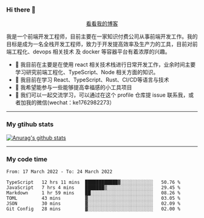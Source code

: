 ### Hi there 👋

<p align="center">
  <a href="https://real-jacket.github.io/">看看我的博客</a>
</p>

我是一个前端开发工程师，目前主要在一家知识付费公司从事前端开发工作。我的目标是成为一名全栈开发工程师，致力于开发提高效率及生产力的工具，目前对前端工程化、devops 相关技术 及 docker 等容器平台有着浓厚的兴趣。

- 🔭 我目前在主要是在使用 react 相关技术栈进行日常开发工作，业余时间主要学习研究前端工程化、TypeScript、Node 相关方面的知识。
- 🌱 我目前在学习 React、TypeScript、Rust、CI/CD等语言与技术
- 👯 我希望能参与一些能够提高幸福感的小工具项目
- 💬 我们可以一起交流学习，可以通过在这个 profile 仓库提 issue 联系我，或者加我的微信(wechat：ke1762982273）

***

### My gtihub stats

[![Anurag's github stats](https://github-readme-stats.vercel.app/api?username=real-jacket)](https://github.com/anuraghazra/github-readme-stats)

***

### My code time

<!--START_SECTION:waka-->

```text
From: 17 March 2022 - To: 24 March 2022

TypeScript   12 hrs 11 mins  ████████████▓░░░░░░░░░░░░   50.76 %
JavaScript   7 hrs 4 mins    ███████▒░░░░░░░░░░░░░░░░░   29.45 %
Markdown     1 hr 59 mins    ██░░░░░░░░░░░░░░░░░░░░░░░   08.26 %
TOML         43 mins         ▓░░░░░░░░░░░░░░░░░░░░░░░░   03.05 %
JSON         30 mins         ▓░░░░░░░░░░░░░░░░░░░░░░░░   02.09 %
Git Config   28 mins         ▓░░░░░░░░░░░░░░░░░░░░░░░░   02.00 %
```

<!--END_SECTION:waka-->

